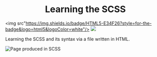 <h1 align="center"> Learning the SCSS </h1>

<p align="center">
  
<img src"https://img.shields.io/badge/HTML5-E34F26?style=for-the-badge&logo=html5&logoColor=white"/>
<img src="https://img.shields.io/badge/Sass-CC6699?style=for-the-badge&logo=sass&logoColor=white"/>
 
 </p>

Learning the SCSS and its syntax via a file written in HTML.

![Page produced in SCSS](https://calcagnoloic.github.io/learning-sass/)

